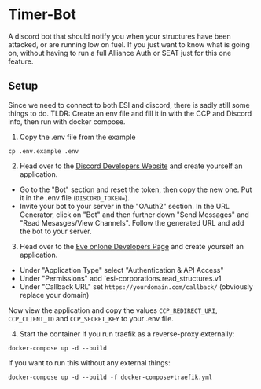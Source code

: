 # Timer-Bot

A discord bot that should notify you when your structures have been attacked, or are running low on fuel.
If you just want to know what is going on, without having to run a full Alliance Auth or SEAT just for this one feature.

## Setup

Since we need to connect to both ESI and discord, there is sadly still some things to do.
TLDR: Create an env file and fill it in with the CCP and Discord info, then run with docker compose.

1. Copy the .env file from the example
```shell
cp .env.example .env
```

2. Head over to the [Discord Developers Website](https://discord.com/developers/) and create yourself an application.
- Go to the "Bot" section and reset the token, then copy the new one. Put it in the .env file (`DISCORD_TOKEN=`).
- Invite your bot to your server in the "OAuth2" section. In the URL Generator, click on "Bot" and then
further down "Send Messages" and "Read Mesasges/View Channels". Follow the generated URL and add the bot to your server.

3. Head over to the [Eve onlone Developers Page](https://developers.eveonline.com/) and create yourself an application.
- Under "Application Type" select "Authentication & API Access"
- Under "Permissions" add `esi-corporations.read_structures.v1
- Under "Callback URL" set `https://yourdomain.com/callback/` (obviously replace your domain)

Now view the application and copy the values `CCP_REDIRECT_URI`, `CCP_CLIENT_ID` and `CCP_SECRET_KEY` to your .env file.

4. Start the container
If you run traefik as a reverse-proxy externally:
```shell
docker-compose up -d --build
```
If you want to run this without any external things:
```shell
docker-compose up -d --build -f docker-compose+traefik.yml
```
